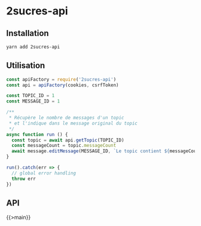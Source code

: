 # 2sucres-api

## Installation

```bash
yarn add 2sucres-api
```

## Utilisation

```javascript
const apiFactory = require('2sucres-api')
const api = apiFactory(cookies, csrfToken)

const TOPIC_ID = 1
const MESSAGE_ID = 1

/**
 * Récupère le nombre de messages d'un topic
 * et l'indique dans le message original du topic
 */
async function run () {
  const topic = await api.getTopic(TOPIC_ID)
  const messageCount = topic.messageCount
  await message.editMessage(MESSAGE_ID, `Le topic contient ${messageCount} message(s)`)
}

run().catch(err => {
  // global error handling
  throw err
})
```

## API

{{>main}}